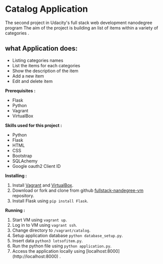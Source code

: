 # Catalog Application
The second project in Udacity's full stack web development nanodegree program
The aim of the project is building an list of items within a variety of categories .

## what Application does:
- Listing categories names
- List the items for each categories
- Show the description of the item
- Add a new item
- Edit and delete item

**Prerequisites :**
- Flask
- Python
- Vagrant
- VirtualBox

**Skills used for this project :**
- Python
- Flask
- HTML
- CSS
- Bootstrap
- SQLAchemy
- Google oauth2 Client ID

**Installing :**
1. Install [Vagrant](https://www.vagrantup.com/downloads.html) and [VirtualBox](https://www.virtualbox.org/wiki/Downloads).
2. Download or fork and clone from github [fullstack-nandegree-vm](https://github.com/udacity/fullstack-nanodegree-vm) repository.
3. Install Flask using ```pip install Flask```.

**Running :**
1. Start VM using ```vagrant up```.
2. Log in to VM using ```vagrant ssh```.
3. Change directory to ```/vagrant/catalog```.
4. Setup application database ```python database_setup.py```.
5. Insert data ```python3 lotsofitem.py```.
6. Run the python file using ```python application.py```.
7. Access the application locally using [localhost:8000] (http://localhost:8000) .
